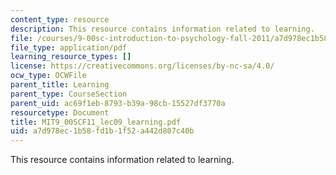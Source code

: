 ```yaml
---
content_type: resource
description: This resource contains information related to learning.
file: /courses/9-00sc-introduction-to-psychology-fall-2011/a7d978ec1b58fd1b1f52a442d807c40b_MIT9_00SCF11_lec09_learning.pdf
file_type: application/pdf
learning_resource_types: []
license: https://creativecommons.org/licenses/by-nc-sa/4.0/
ocw_type: OCWFile
parent_title: Learning
parent_type: CourseSection
parent_uid: ac69f1eb-8793-b39a-98cb-15527df3770a
resourcetype: Document
title: MIT9_00SCF11_lec09_learning.pdf
uid: a7d978ec-1b58-fd1b-1f52-a442d807c40b
---
```

This resource contains information related to learning.